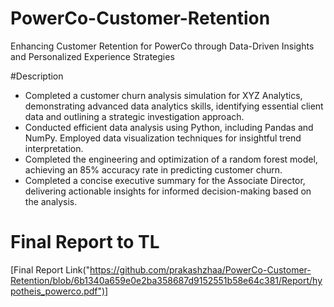 # PowerCo-Customer-Retention
Enhancing Customer Retention for PowerCo through Data-Driven Insights and Personalized Experience Strategies

#Description

 * Completed a customer churn analysis simulation for XYZ Analytics,
   demonstrating advanced data analytics skills, identifying essential client
   data and outlining a strategic investigation approach.
 * Conducted efficient data analysis using Python, including Pandas and NumPy.
   Employed data visualization techniques for insightful trend interpretation.
 * Completed the engineering and optimization of a random forest model,
   achieving an 85% accuracy rate in predicting customer churn.
 * Completed a concise executive summary for the Associate Director, delivering
   actionable insights for informed decision-making based on the analysis.

# Final Report to TL
[Final Report Link("https://github.com/prakashzhaa/PowerCo-Customer-Retention/blob/6b1340a659e0e2ba358687d9152551b58e64c381/Report/hypotheis_powerco.pdf")]
